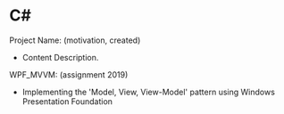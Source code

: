# C#

Project Name: (motivation, created)

- Content Description.

WPF_MVVM: (assignment 2019)

- Implementing the 'Model, View, View-Model' pattern using Windows Presentation Foundation
